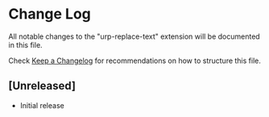 # Change Log

All notable changes to the "urp-replace-text" extension will be documented in this file.

Check [Keep a Changelog](http://keepachangelog.com/) for recommendations on how to structure this file.

## [Unreleased]

- Initial release